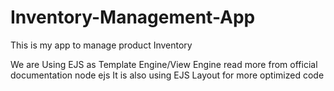 # Inventory-Management-App
This is my app to manage product Inventory

We are Using EJS as Template Engine/View Engine
read more from official documentation node ejs
It is also using EJS Layout for more optimized code